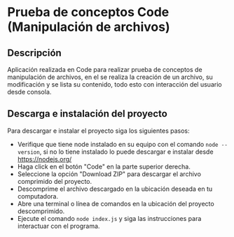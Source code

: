 ﻿# Prueba de conceptos Code (Manipulación de archivos)

## Descripción

Aplicación realizada en Code para realizar prueba de conceptos de manipulación de archivos, en el se realiza la creación de un archivo, su modificación y se lista su contenido, todo esto con interacción del usuario desde consola.

## Descarga e instalación del proyecto

Para descargar e instalar el proyecto siga los siguientes pasos:

 - Verifique que tiene node instalado en su equipo con el comando `node --version`, si no lo tiene instalado lo puede descargar e instalar desde https://nodejs.org/
 - Haga click en el botón "Code" en la parte superior derecha.
 - Seleccione la opción "Download ZIP" para descargar el archivo comprimido del proyecto.
 - Descomprime el archivo descargado en la ubicación deseada en tu computadora.
 - Abre una terminal o línea de comandos en la ubicación del proyecto descomprimido.
 - Ejecute el comando `node index.js` y siga las instrucciones para interactuar con el programa.

